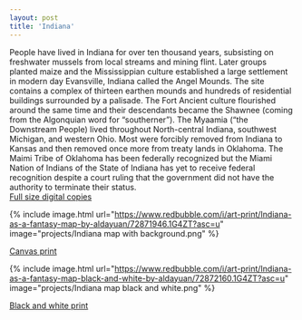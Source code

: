 ```yaml
---
layout: post
title: 'Indiana'
---
```

People have lived in Indiana for over ten thousand years, subsisting on freshwater mussels from local streams and mining flint. Later groups planted maize and the Mississippian culture established a large settlement in modern day Evansville, Indiana called the Angel Mounds. The site contains a complex of thirteen earthen mounds and hundreds of residential buildings surrounded by a palisade. The Fort Ancient culture flourished around the same time and their descendants became the Shawnee (coming from the Algonquian word for “southerner”). The Myaamia (“the Downstream People) lived throughout North-central Indiana, southwest Michigan, and western Ohio. Most were forcibly removed from Indiana to Kansas and then removed once more from treaty lands in Oklahoma. The Maimi Tribe of Oklahoma has been federally recognized but the Miami Nation of Indians of the State of Indiana has yet to receive federal recognition despite a court ruling that the government did not have the authority to terminate their status. 
<br>
[Full size digital copies](https://aldayuan.itch.io/indiana-as-a-fantasy-map)
<br>

{% include image.html url="https://www.redbubble.com/i/art-print/Indiana-as-a-fantasy-map-by-aldayuan/72871946.1G4ZT?asc=u" image="projects/Indiana map with background.png" %}

[Canvas print](https://www.redbubble.com/i/art-print/Indiana-as-a-fantasy-map-by-aldayuan/72871946.1G4ZT?asc=u)

{% include image.html url="https://www.redbubble.com/i/art-print/Indiana-as-a-fantasy-map-black-and-white-by-aldayuan/72872160.1G4ZT?asc=u" image="projects/Indiana map black and white.png" %}

[Black and white print](https://www.redbubble.com/i/art-print/Indiana-as-a-fantasy-map-black-and-white-by-aldayuan/72872160.1G4ZT?asc=u)

